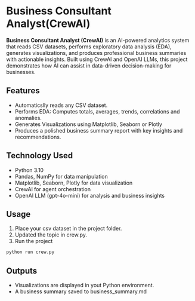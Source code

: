 # Business Consultant Analyst(CrewAI)


**Business Consultant Analyst (CrewAI)** is an AI-powered analytics system that reads CSV datasets, performs exploratory data analysis (EDA), generates visualizations, and produces professional business summaries with actionable insights. Built using CrewAI and OpenAI LLMs, this project demonstrates how AI can assist in data-driven decision-making for businesses.  

## Features
- Automaticslly reads any CSV dataset.
- Performs EDA: Computes totals, averages, trends, correlations and anomalies.
- Generates Visualizations using Matplotlib, Seaborn or Plotly
- Produces a polished business summary report with key insights and recommendations.

## Technology Used
- Python 3.10
-  Pandas, NumPy for data manipulation  
- Matplotlib, Seaborn, Plotly for data visualization  
- CrewAI for agent orchestration  
- OpenAI LLM (gpt-4o-mini) for analysis and business insights

## Usage
1. Place your csv dataset in the project folder.
2. Updated the topic in crew.py.
3. Run the project

  
```python
python run crew.py
```
## Outputs
- Visualizations are displayed in yout Python environment.
- A business summary saved to business_summary.md

